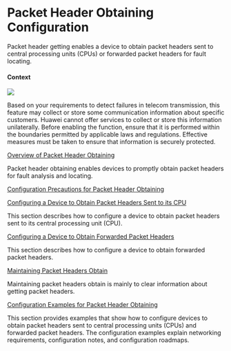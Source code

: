 Packet Header Obtaining Configuration
=====================================

Packet header getting enables a device to obtain packet headers sent to central processing units (CPUs) or forwarded packet headers for fault locating.

#### Context

![](../../../../public_sys-resources/note_3.0-en-us.png) 

Based on your requirements to detect failures in telecom transmission, this feature may collect or store some communication information about specific customers. Huawei cannot offer services to collect or store this information unilaterally. Before enabling the function, ensure that it is performed within the boundaries permitted by applicable laws and regulations. Effective measures must be taken to ensure that information is securely protected.



[Overview of Packet Header Obtaining](../../../../software/nev8r10_vrpv8r16/user/vrp/dc_vrp_capture-packet_cfg_0001.html)

Packet header obtaining enables devices to promptly obtain packet headers for fault analysis and locating.

[Configuration Precautions for Packet Header Obtaining](../../../../software/nev8r10_vrpv8r16/user/spec/Packet_Header_Obtaining_limitation.html)



[Configuring a Device to Obtain Packet Headers Sent to its CPU](../../../../software/nev8r10_vrpv8r16/user/vrp/dc_vrp_capture-packet_cfg_0003.html)

This section describes how to configure a device to obtain packet headers sent to its central processing unit (CPU).

[Configuring a Device to Obtain Forwarded Packet Headers](../../../../software/nev8r10_vrpv8r16/user/vrp/dc_vrp_capture-packet_cfg_0004.html)

This section describes how to configure a device to obtain forwarded packet headers.

[Maintaining Packet Headers Obtain](../../../../software/nev8r10_vrpv8r16/user/vrp/dc_vrp_capture-packet_cfg_0009.html)

Maintaining packet headers obtain is mainly to clear information about getting packet headers.

[Configuration Examples for Packet Header Obtaining](../../../../software/nev8r10_vrpv8r16/user/vrp/dc_vrp_capture-packet_cfg_0006.html)

This section provides examples that show how to configure devices to obtain packet headers sent to central processing units (CPUs) and forwarded packet headers. The configuration examples explain networking requirements, configuration notes, and configuration roadmaps.
